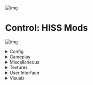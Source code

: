 

![img](https://s12.gifyu.com/images/SY6bM.png)


# Control: HISS Mods


![img](https://s5.gifyu.com/images/SR9C3.jpg)




<details>
<summary>Config</summary>

![img](https://s5.gifyu.com/images/SR9C3.jpg)

<hr />

### Hiss by v2 3

Installed 1/15/2024 from unknown source (Config) 

<img src="https://media.nexusmods.com/6/a/6a126038-8964-4c72-a037-ac3f5f05dfb6.webp" alt="mod-image" height="350" />

> By 2077v2 for Control (Collection)






<hr />

### v2_Config - Hiss Rev 2.7z 1.0.0

Installed 1/15/2024 from unknown source (Config) 


> By Unknown Author for Control (Default)





<hr />

### ReShade_Setup_5.9.2.exe.7z 1.0.0

Installed 1/15/2024 from unknown (Config) 


> By Unknown Author for Control (Default)

![img](https://s5.gifyu.com/images/SR9C3.jpg)

</details>






<details>
<summary>Gameplay</summary>

![img](https://s5.gifyu.com/images/SR9C3.jpg)

<hr />

### Change Outfits at any Control Point 1.0

Installed 1/15/2024 from [Nexus Mods](https://www.nexusmods.com/control/mods/49/) (Gameplay Effects and Changes) 

<img src="https://staticdelivery.nexusmods.com/mods/2936/images/49/49-1600616320-1834140813.png" alt="mod-image" height="350" />

> By reg2k for Control (Default)

Allows you to change outfits at any Control Point.




<hr />

### Control Dev Menu 1.1 1.1

Installed 1/15/2024 from [Nexus Mods](https://www.nexusmods.com/control/mods/28/) (Gameplay Effects and Changes) 

<img src="https://staticdelivery.nexusmods.com/mods/2936/images/28/28-1590818995-645037031.png" alt="mod-image" height="350" />

> By reg2k for Control (Default)

Enables the developer menus to control render options, lighting, ambience presets, tweakables and more.




<hr />

### Control Save Editor 1.0

Installed 1/15/2024 from [Nexus Mods](https://www.nexusmods.com/control/mods/26/) (Gameplay Effects and Changes) 

<img src="https://staticdelivery.nexusmods.com/mods/2936/images/26/26-1588079968-111895038.png" alt="mod-image" height="350" />

> By reg2k for Control (Default)

A save editor and save transfer tool for Control. Carry over outfits, mods and other stats to new or existing savegames for an unofficial New Game Plus.




<hr />

### Custom Expedition Settings - Longer Time Limits and Enemy Difficulty - Expedition Settings 1.1b 1.1b

Installed 1/15/2024 from [Nexus Mods](https://www.nexusmods.com/control/mods/19/) (Gameplay Effects and Changes) 

<img src="https://staticdelivery.nexusmods.com/mods/2936/images/19/19-1579879152-1687240517.png" alt="mod-image" height="350" />

> By reg2k for Control (Default)

Allows you to customize the time limit and enemy difficulty level for the Expeditions game mode.




<hr />

### Health Regen 1.0

Installed 1/15/2024 from [Nexus Mods](https://www.nexusmods.com/control/mods/20/) (Gameplay Effects and Changes) 

<img src="https://staticdelivery.nexusmods.com/mods/2936/images/20/20-1585461852-1291352815.png" alt="mod-image" height="350" />

> By reg2k for Control (Default)

Adds configurable in-combat / out-of-combat health regeneration.




<hr />

### Service Weapon Hotkeys 1.0

Installed 1/15/2024 from [Nexus Mods](https://www.nexusmods.com/control/mods/47/) (Gameplay Effects and Changes) 

<img src="https://staticdelivery.nexusmods.com/mods/2936/images/47/47-1599994148-969045855.png" alt="mod-image" height="350" />

> By reg2k for Control (Default)

This ( ability / mod ) allows you to switch between all Service Weapon forms without having to pause the game to change your loadout.




<hr />

### Slam Upwards 1.0

Installed 1/15/2024 from [Nexus Mods](https://www.nexusmods.com/control/mods/48/) (Gameplay Effects and Changes) 

<img src="https://staticdelivery.nexusmods.com/mods/2936/images/48/48-1600508249-1867546877.png" alt="mod-image" height="350" />

> By reg2k for Control (Default)

Restores the ability to slam horizontally and upwards when using the Slam ability.

![img](https://s5.gifyu.com/images/SR9C3.jpg)

</details>






<details>
<summary>Miscellaneous</summary>

![img](https://s5.gifyu.com/images/SR9C3.jpg)

<hr />

### Control Plugin Loader 1.1 1.1

Installed 1/15/2024 from [Nexus Mods](https://www.nexusmods.com/control/mods/16/) (Miscellaneous) 

<img src="https://staticdelivery.nexusmods.com/mods/2936/images/16/16-1578060376-1234312585.png" alt="mod-image" height="350" />

> By reg2k for Control (Default)

The Control Plugin Loader is a DLL loader that allows mods to modify low-level parts of the game using native code.




<hr />

### Loose Files Loader 1.1 1.1

Installed 1/15/2024 from [Nexus Mods](https://www.nexusmods.com/control/mods/11/) (Miscellaneous) 

<img src="https://staticdelivery.nexusmods.com/mods/2936/images/11/11-1576850215-475926860.png" alt="mod-image" height="350" />

> By reg2k for Control (Default)

Allows the game to load unpacked, loose files from outside game archives.




<hr />

### No Intro Screen 1.0

Installed 1/15/2024 from [Nexus Mods](https://www.nexusmods.com/control/mods/12/) (Miscellaneous) 

<img src="https://staticdelivery.nexusmods.com/mods/2936/images/12/12-1576851127-1027883760.png" alt="mod-image" height="350" />

> By reg2k for Control (Default)

Removes the unskippable intro when you start the game.




<hr />

### Photomode Loadscreens 1.1 1.1

Installed 1/15/2024 from [Nexus Mods](https://www.nexusmods.com/control/mods/17/) (Miscellaneous) 

<img src="https://staticdelivery.nexusmods.com/mods/2936/images/17/17-1578066925-1769360991.png" alt="mod-image" height="350" />

> By reg2k for Control (Default)

Displays the photos you've taken in Photo Mode as loading screen images.




<hr />

### Tweakables 1.0

Installed 1/15/2024 from [Nexus Mods](https://www.nexusmods.com/control/mods/14/) (Miscellaneous) 

<img src="https://staticdelivery.nexusmods.com/mods/2936/images/14/14-1577256564-1663999291.png" alt="mod-image" height="350" />

> By reg2k for Control (Default)

Take control of the game's very large number of tweakable parameters. <br /><br />Enable infinite hover for the Levitate ability, modify % of source lost on death, interaction button hold duration, tweak launch target prioritization, auto-aim parameters and more.

![img](https://s5.gifyu.com/images/SR9C3.jpg)

</details>





<details>
<summary>Textures</summary>

![img](https://s5.gifyu.com/images/SR9C3.jpg)

<hr />

### Asynchronous - Control Pack - THE HISS TEMPTATION 1.0

Installed 1/15/2024 from [Nexus Mods](https://www.nexusmods.com/control/mods/53/) (Models and Textures) 

<img src="https://staticdelivery.nexusmods.com/mods/2936/images/53/53-1602623658-178873531.jpeg" alt="mod-image" height="350" />

> By Bourriquet for Control (Default)

Add 10 complete "Control Themed" retextures variant for the Asynchronous suit (Reshade compatible). Please read the mod description.




<hr />

### Cleaner screen 1.0

Installed 1/15/2024 from [Nexus Mods](https://www.nexusmods.com/control/mods/35/) (Models and Textures) 

<img src="https://staticdelivery.nexusmods.com/mods/2936/images/35/35-1596971749-1301377643.jpeg" alt="mod-image" height="350" />

> By brinx2 for Control (Default)

Remove some textures screen effect for a more clean and clear visual.




<hr />

### CONTROL - BLOND HAIR VARIANT 1.0

Installed 1/15/2024 from [Nexus Mods](https://www.nexusmods.com/control/mods/30/) (Models and Textures) 

<img src="https://staticdelivery.nexusmods.com/mods/2936/images/30/30-1596157140-1774877319.jpeg" alt="mod-image" height="350" />

> By Bourriquet for Control (Default)

Add 6 new color variants (Blond, Brown, Purple, Pink, Light Pink and More Red) for Jesse (all hairstyles). Reshade Compatible.




<hr />

### CONTROL - BROWN HAIR VARIANT 1.0

Installed 1/15/2024 from [Nexus Mods](https://www.nexusmods.com/control/mods/30/) (Models and Textures) 

<img src="https://staticdelivery.nexusmods.com/mods/2936/images/30/30-1596157140-1774877319.jpeg" alt="mod-image" height="350" />

> By Bourriquet for Control (Default)

Add 6 new color variants (Blond, Brown, Purple, Pink, Light Pink and More Red) for Jesse (all hairstyles). Reshade Compatible.




<hr />

### CONTROL - CIVILIAN BLACK LEATHER PANTS 1.0

Installed 1/15/2024 from [Nexus Mods](https://www.nexusmods.com/control/mods/45/) (Models and Textures) 

<img src="https://staticdelivery.nexusmods.com/mods/2936/images/45/45-1599164923-883283702.jpeg" alt="mod-image" height="350" />

> By Bourriquet for Control (Default)

Retexture (Reshade compatible) of the Civilian outfit jeans pants to look like a tight black leather pants with optional darker boots. Please read carefully the mod description !




<hr />

### CONTROL - CIVILIAN DARKER BOOTS 1.0

Installed 1/15/2024 from [Nexus Mods](https://www.nexusmods.com/control/mods/45/) (Models and Textures) 

<img src="https://staticdelivery.nexusmods.com/mods/2936/images/45/45-1599164923-883283702.jpeg" alt="mod-image" height="350" />

> By Bourriquet for Control (Default)

Retexture (Reshade compatible) of the Civilian outfit jeans pants to look like a tight black leather pants with optional darker boots. Please read carefully the mod description !




<hr />

### CONTROL - DARK ASTRAL OUTFIT - BLACK 1.1

Installed 1/15/2024 from [Nexus Mods](https://www.nexusmods.com/control/mods/33/) (Models and Textures) 

<img src="https://staticdelivery.nexusmods.com/mods/2936/images/33/33-1596825146-177841595.jpeg" alt="mod-image" height="350" />

> By Bourriquet for Control (Default)

Dark Retexture for Astral Dive Suit (Reshade Compatible). Several Armor Color and customization (Headgear and Cables color). Please read the mod description carefully to know how to unlock the Astral Dive Suit.




<hr />

### CONTROL - DARK EXPEDITION OUTFIT 1.0

Installed 1/15/2024 from [Nexus Mods](https://www.nexusmods.com/control/mods/32/) (Models and Textures) 

<img src="https://staticdelivery.nexusmods.com/mods/2936/images/32/32-1596159560-144938484.jpeg" alt="mod-image" height="350" />

> By Bourriquet for Control (Default)

Dark Retexture (Reshade Compatible) for Jesse's Expedition Outfit. Please read the mod description to know how to unlock the Expedition Outfit if needed.




<hr />

### CONTROL - DARK TACTICAL OUTFIT 1.0

Installed 1/15/2024 from [Nexus Mods](https://www.nexusmods.com/control/mods/31/) (Models and Textures) 

<img src="https://staticdelivery.nexusmods.com/mods/2936/images/31/31-1596158302-1736446151.jpeg" alt="mod-image" height="350" />

> By Bourriquet for Control (Default)

Dark Retexture (Reshade Compatible) for Jesse's Tactical Outfit. Please read the mod description to know how to unlock the Tactical Outfit if needed.




<hr />

### CONTROL - LIGHT PINK HAIR VARIANT 1.0

Installed 1/15/2024 from [Nexus Mods](https://www.nexusmods.com/control/mods/30/) (Models and Textures) 

<img src="https://staticdelivery.nexusmods.com/mods/2936/images/30/30-1596157140-1774877319.jpeg" alt="mod-image" height="350" />

> By Bourriquet for Control (Default)

Add 6 new color variants (Blond, Brown, Purple, Pink, Light Pink and More Red) for Jesse (all hairstyles). Reshade Compatible.




<hr />

### CONTROL - MORE RED HAIR VARIANT 1.0

Installed 1/15/2024 from [Nexus Mods](https://www.nexusmods.com/control/mods/30/) (Models and Textures) 

<img src="https://staticdelivery.nexusmods.com/mods/2936/images/30/30-1596157140-1774877319.jpeg" alt="mod-image" height="350" />

> By Bourriquet for Control (Default)

Add 6 new color variants (Blond, Brown, Purple, Pink, Light Pink and More Red) for Jesse (all hairstyles). Reshade Compatible.




<hr />

### CONTROL - PINK HAIR VARIANT 1.0

Installed 1/15/2024 from [Nexus Mods](https://www.nexusmods.com/control/mods/30/) (Models and Textures) 

<img src="https://staticdelivery.nexusmods.com/mods/2936/images/30/30-1596157140-1774877319.jpeg" alt="mod-image" height="350" />

> By Bourriquet for Control (Default)

Add 6 new color variants (Blond, Brown, Purple, Pink, Light Pink and More Red) for Jesse (all hairstyles). Reshade Compatible.




<hr />

### CONTROL - PURPLE HAIR VARIANT 1.0

Installed 1/15/2024 from [Nexus Mods](https://www.nexusmods.com/control/mods/30/) (Models and Textures) 

<img src="https://staticdelivery.nexusmods.com/mods/2936/images/30/30-1596157140-1774877319.jpeg" alt="mod-image" height="350" />

> By Bourriquet for Control (Default)

Add 6 new color variants (Blond, Brown, Purple, Pink, Light Pink and More Red) for Jesse (all hairstyles). Reshade Compatible.




<hr />

### Cyberpunk 2077 Samurai Jacket and Top. 1.0

Installed 1/15/2024 from [Nexus Mods](https://www.nexusmods.com/control/mods/57/) (Models and Textures) 

<img src="https://staticdelivery.nexusmods.com/mods/2936/images/57/57-1606826324-1064109054.jpeg" alt="mod-image" height="350" />

> By EzioMaverick for Control (Default)

Adds Cyberpunk 2077  Samurai  Jacket and Top + Haircolor.




<hr />

### Extradimensional Suit Recolors - ENTIRE BLACK ARMOR and PLASTRON 1.0

Installed 1/15/2024 from [Nexus Mods](https://www.nexusmods.com/control/mods/44/) (Models and Textures) 

<img src="https://staticdelivery.nexusmods.com/mods/2936/images/44/44-1598650011-1330243871.jpeg" alt="mod-image" height="350" />

> By Bourriquet for Control (Default)

Retexture (Reshade compatible) for the Extradimensional Suit. A lot of possible recolors combinations, it's up to you imagination !!  Please read the mod description to know how to unlock the Extradimensional Suit if needed.




<hr />

### True ginger 1.0

Installed 1/15/2024 from [Nexus Mods](https://www.nexusmods.com/control/mods/38/) (Models and Textures) 

<img src="https://staticdelivery.nexusmods.com/mods/2936/images/38/38-1597260822-1455400588.jpeg" alt="mod-image" height="350" />

> By brinx2 for Control (Default)

Turn Jesse into a true ginger.

![img](https://s5.gifyu.com/images/SR9C3.jpg)

</details>





<details>
<summary>User Interface</summary>

![img](https://s5.gifyu.com/images/SR9C3.jpg)

<hr />

### DynaHUD 1.1 1.1

Installed 1/15/2024 from [Nexus Mods](https://www.nexusmods.com/control/mods/22/) (User Interface) 

<img src="https://staticdelivery.nexusmods.com/mods/2936/images/22/22-1586012539-537438601.png" alt="mod-image" height="350" />

> By reg2k for Control (Default)

Dynamically hide UI elements based on your current gameplay state for greater immersion! Explore the Federal Bureau of Control with zero UI in your way, but have everything back up when you enter combat.

![img](https://s5.gifyu.com/images/SR9C3.jpg)

</details>





<details>
<summary>Visuals</summary>

![img](https://s5.gifyu.com/images/SR9C3.jpg)

<hr />

### Neutral LUT in gameplay 1.0

Installed 1/15/2024 from [Nexus Mods](https://www.nexusmods.com/control/mods/58/) (Visuals and Graphics) 

<img src="https://staticdelivery.nexusmods.com/mods/2936/images/58/58-1608277803-857087701.jpeg" alt="mod-image" height="350" />

> By Edgarska for Control (Default)

Simply enables the neutral filter from the photo mode during gameplay.




<hr />

### v2_Hiss Reshade1.2 1.2

Installed 1/15/2024 from [Nexus Mods](https://www.nexusmods.com/control/mods/99/) (Visuals and Graphics) 

<img src="https://staticdelivery.nexusmods.com/mods/2936/images/99/99-1700278702-1288798733.jpeg" alt="mod-image" height="350" />

> By 2077v2 for Control (Default)

This Reshade will sharpen the image enhance reflections and give a more realistic look to the game dark areas will be darker and overall colour will be enhanced.

![img](https://s5.gifyu.com/images/SR9C3.jpg)

</details>

